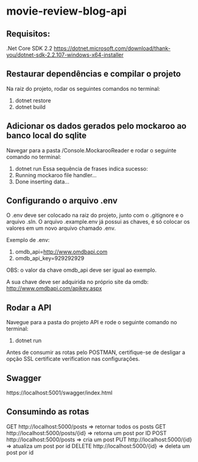 # movie-review-blog-api

## Requisitos:
.Net Core SDK 2.2
https://dotnet.microsoft.com/download/thank-you/dotnet-sdk-2.2.107-windows-x64-installer

## Restaurar dependências e compilar o projeto
Na raiz do projeto, rodar os seguintes comandos no terminal:
1. dotnet restore
1. dotnet build

## Adicionar os dados gerados pelo mockaroo ao banco local do sqlite
Navegar para a pasta /Console.MockarooReader e rodar o seguinte comando no terminal:
1. dotnet run
Essa sequência de frases indica sucesso:
1. Running mockaroo file handler...
1. Done inserting data...

## Configurando o arquivo .env
O .env deve ser colocado na raiz do projeto, junto com o .gitignore e o arquivo .sln.
O arquivo .example.env já possui as chaves, é só colocar os valores em um novo arquivo chamado .env.

Exemplo de .env:
1. omdb_api=http://www.omdbapi.com
1. omdb_api_key=929292929

OBS: o valor da chave omdb_api deve ser igual ao exemplo.

A sua chave deve ser adquirida no próprio site da omdb: http://www.omdbapi.com/apikey.aspx

## Rodar a API
Navegue para a pasta do projeto API e rode o seguinte comando no terminal:
1. dotnet run

Antes de consumir as rotas pelo POSTMAN, certifique-se de desligar a opção SSL certificate verification nas configurações.

## Swagger

https://localhost:5001/swagger/index.html

## Consumindo as rotas
GET http://localhost:5000/posts => retornar todos os posts
GET http://localhost:5000/posts/{id} => retorna um post por ID
POST http://localhost:5000/posts => cria um post
PUT http://localhost:5000/{id} => atualiza um post por id
DELETE http://localhost:5000/{id} => deleta um post por id
